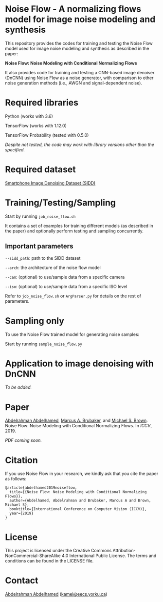 Noise Flow - A normalizing flows model for image noise modeling and synthesis
===

This repository provides the codes for training and testing the Noise Flow model used for image noise modeling and 
synthesis as described in the paper:

**Noise Flow: Noise Modeling with Conditional Normalizing Flows**

It also provides code for training and testing a CNN-based image denoiser (DnCNN) using Noise Flow as a noise generator, with comparison to other noise generation methods (i.e., AWGN and signal-dependent noise).
  
# Required libraries

Python (works with 3.6)

TensorFlow (works with 1.12.0)

TensorFlow Probability (tested with 0.5.0)

_Despite not tested, the code may work with library versions other than the specified._

# Required dataset

[Smartphone Image Denoising Dataset (SIDD)](https://www.eecs.yorku.ca/~kamel/sidd/)

# Training/Testing/Sampling

Start by running `job_noise_flow.sh`

It contains a set of examples for training different models (as described in the paper) and optionally perform testing and 
sampling concurrently.

## Important parameters

`--sidd_path`: path to the SIDD dataset

`--arch`: the architecture of the noise flow model

`--cam`: (optional) to use/sample data from a specific camera

`--iso`: (optional) to use/sample data from a specific ISO level

Refer to `job_noise_flow.sh` or `ArgParser.py` for details on the rest of parameters.
   
# Sampling only

To use the Noise Flow trained model for generating noise samples:

Start by running `sample_noise_flow.py`

# Application to image denoising with DnCNN

_To be added._

# Paper

[Abdelrahman Abdelhamed](https://www.eecs.yorku.ca/~kamel/), [Marcus A. Brubaker](https://www.eecs.yorku.ca/~mab/), and [Michael S. Brown](https://www.eecs.yorku.ca/~mbrown/). Noise Flow: Noise Modeling with Conditional Normalizing Flows. In _ICCV_, 2019.

_PDF coming soon._

# Citation

If you use Noise Flow in your research, we kindly ask that you cite the paper as follows:

    @article{abdelhamed2019noiseflow,
      title={{Noise Flow: Noise Modeling with Conditional Normalizing Flows}},
      author={Abdelhamed, Abdelrahman and Brubaker, Marcus A and Brown, Michael S},
      booktitle={International Conference on Computer Vision (ICCV)},
      year={2019}
    }

# License

This project is licensed under the Creative Commons Attribution-NonCommercial-ShareAlike 4.0 International
Public License. The terms and conditions can be found in the LICENSE file.

# Contact

[Abdelrahman Abdelhamed](https://www.eecs.yorku.ca/~kamel/) ([kamel@eecs.yorku.ca](mailto:kamel@eecs.yorku.ca))
